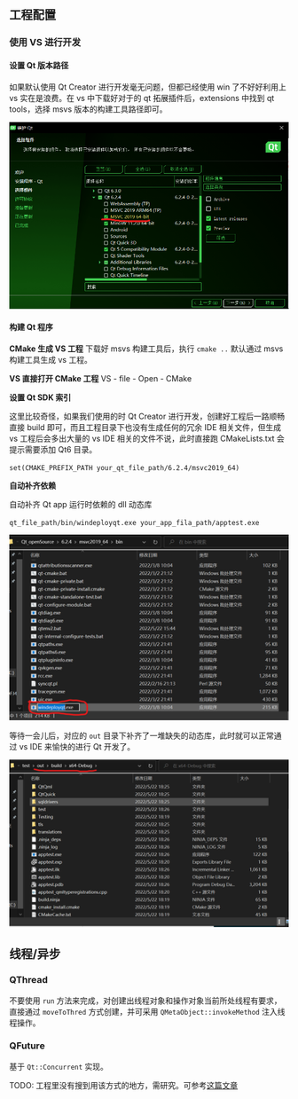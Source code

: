 ## 工程配置

### 使用 VS 进行开发

#### 设置 Qt 版本路径
如果默认使用 Qt Creator 进行开发毫无问题，但都已经使用 win 了不好好利用上 vs 实在是浪费。在 vs 中下载好对于的 qt 拓展插件后，extensions 中找到 qt tools，选择 msvs 版本的构建工具路径即可。

![](./images/0.png)

#### 构建 Qt 程序

**CMake 生成 VS 工程**
下载好 msvs 构建工具后，执行 `cmake ..` 默认通过 msvs 构建工具生成 vs 工程。

**VS 直接打开 CMake 工程**
VS - file - Open - CMake

**设置 Qt SDK 索引**

这里比较奇怪，如果我们使用的时 Qt Creator 进行开发，创建好工程后一路顺畅直接 build 即可，而且工程目录下也没有生成任何的冗余 IDE 相关文件，但生成 vs 工程后会多出大量的 vs IDE 相关的文件不说，此时直接跑 CMakeLists.txt 会提示需要添加 Qt6 目录。

`set(CMAKE_PREFIX_PATH your_qt_file_path/6.2.4/msvc2019_64)`

**自动补齐依赖**

自动补齐 Qt app 运行时依赖的 dll 动态库

`qt_file_path/bin/windeployqt.exe your_app_fila_path/apptest.exe`

![](./images/1.png)

等待一会儿后，对应的 `out` 目录下补齐了一堆缺失的动态库，此时就可以正常通过 vs IDE 来愉快的进行 Qt 开发了。

![](./images/2.png)


## 线程/异步

### QThread

不要使用  `run` 方法来完成，对创建出线程对象和操作对象当前所处线程有要求，直接通过 `moveToThred` 方式创建，并可采用 `QMetaObject::invokeMethod` 注入线程操作。


### QFuture

基于 `Qt::Concurrent` 实现。

TODO: 
工程里没有搜到用该方式的地方，需研究。可参考[这篇文章](https://blog.csdn.net/Amnes1a/article/details/65630701)
